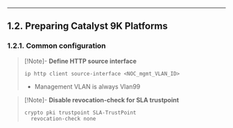 
---

## 1.2. Preparing Catalyst 9K Platforms

### 1.2.1. Common configuration


> [!Note]- **Define HTTP source interface** 
> ```
> ip http client source-interface <NOC_mgmt_VLAN_ID>
> ```
> - Management VLAN is always Vlan99

> [!Note]- **Disable revocation-check for SLA trustpoint**
> ```
> crypto pki trustpoint SLA-TrustPoint
> 	revocation-check none
> ```

